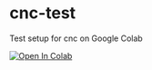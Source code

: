 # cnc-test
Test setup for cnc on Google Colab

[![Open In Colab](https://colab.research.google.com/assets/colab-badge.svg)](https://colab.research.google.com/github/danjscho/cnc-test/blob/main/cnc-test-notebook.ipynb)

